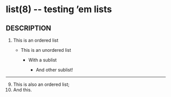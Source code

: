 # list(8) -- testing ’em lists

## DESCRIPTION

1.  This is an ordered list

    *   This is an unordered list

        *   With a sublist

            *   And other sublist!

* * *

9.  This is also an ordered list;
10. And this.
